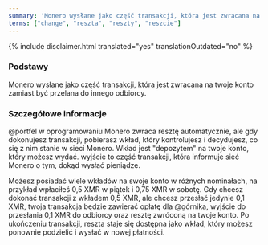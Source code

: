 ```yaml
---
summary: 'Monero wysłane jako część transakcji, która jest zwracana na twoje konto zamiast być przelana do innego odbiorcy.'
terms: ["change", "reszta", "reszty", "reszcie"]
---
```


{% include disclaimer.html translated="yes" translationOutdated="no" %}

### Podstawy

Monero wysłane jako część transakcji, która jest zwracana na twoje konto
zamiast być przelana do innego odbiorcy.

### Szczegółowe informacje

@portfel w oprogramowaniu Monero zwraca resztę automatycznie, ale gdy
dokonujesz transakcji, pobierasz wkład, który kontrolujesz i decydujesz, co
się z nim stanie w sieci Monero. Wkład jest "depozytem" na twoje konto,
który możesz wydać. wyjście to część transakcji, która informuje sieć Monero
o tym, dokąd wysłać pieniądze.

Możesz posiadać wiele wkładów na swoje konto w różnych nominałach, na
przykład wpłaciłeś 0,5 XMR w piątek i 0,75 XMR w sobotę. Gdy chcesz dokonać
transakcji z wkładem 0,5 XMR, ale chcesz przesłać jedynie 0,1 XMR, twoja
transakcja będzie zawierać opłatę dla @górnika, wyjście do przesłania 0,1
XMR do odbiorcy oraz resztę zwróconą na twoje konto. Po ukończeniu
transakcji, reszta staje się dostępna jako wkład, który możesz ponownie
podzielić i wysłać w nowej płatności.
